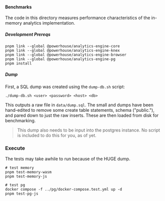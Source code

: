 #### Benchmarks

The code in this directory measures performance characteristics of the in-memory analytics implementation.

##### Development Prereqs

```
pnpm link --global @powerhouse/analytics-engine-core
pnpm link --global @powerhouse/analytics-engine-knex
pnpm link --global @powerhouse/analytics-engine-browser
pnpm link --global @powerhouse/analytics-engine-pg
pnpm install
```

##### Dump

First, a SQL dump was created using the `dump-db.sh` script:

```
./dump-db.sh <user> <password> <host> <db>
```

This outputs a raw file in `data/dump.sql`. The small and dumps have been hand-edited to remove some create table statements, schema ("public."), and pared down to just the raw inserts. These are then loaded from disk for benchmarking.

> This dump also needs to be input into the postgres instance. No script is included to do this for you, as of yet.

### Execute

The tests may take awhile to run because of the HUGE dump.

```
# test memory
pnpm test-memory-wasm
pnpm test-memory-js
```

```
# test pg
docker compose -f ../pg/docker-compose.test.yml up -d
pnpm test-pg-js
```
